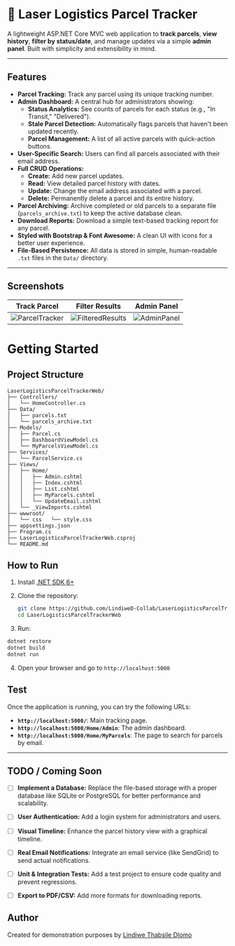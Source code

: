 # 🚚 Laser Logistics Parcel Tracker

A lightweight ASP.NET Core MVC web application to **track parcels**, **view history**, **filter by status/date**, and manage updates via a simple **admin panel**. Built with simplicity and extensibility in mind.


---

##  Features

-  **Parcel Tracking:** Track any parcel using its unique tracking number.
-  **Admin Dashboard:** A central hub for administrators showing:
    -   **Status Analytics:** See counts of parcels for each status (e.g., "In Transit," "Delivered").
    -   **Stale Parcel Detection:** Automatically flags parcels that haven't been updated recently.
    -   **Parcel Management:** A list of all active parcels with quick-action buttons.
-  **User-Specific Search:** Users can find all parcels associated with their email address.
-  **Full CRUD Operations:**
    -   **Create:** Add new parcel updates.
    -   **Read:** View detailed parcel history with dates.
    -   **Update:** Change the email address associated with a parcel.
    -   **Delete:** Permanently delete a parcel and its entire history.
-  **Parcel Archiving:** Archive completed or old parcels to a separate file (`parcels_archive.txt`) to keep the active database clean.
-  **Download Reports:** Download a simple text-based tracking report for any parcel.
-  **Styled with Bootstrap & Font Awesome:** A clean UI with icons for a better user experience.
-  **File-Based Persistence:** All data is stored in simple, human-readable `.txt` files in the `Data/` directory.


---

##  Screenshots

| Track Parcel | Filter Results | Admin Panel |
|--------------|----------------|-------------|
| ![ParcelTracker](https://github.com/user-attachments/assets/c5944009-10d0-4798-84b0-bc6f5a2c6068) | ![FilteredResults](https://github.com/user-attachments/assets/bbbdb6a6-f135-4d73-9dd7-61c8f17d0aa7) | ![AdminPanel](https://github.com/user-attachments/assets/63aca8a6-6c0c-49c8-95e0-ac2afd1e2421)|


#  Getting Started

##  Project Structure

```
LaserLogisticsParcelTrackerWeb/
├── Controllers/
│   └── HomeController.cs         
├── Data/
│   ├── parcels.txt               
│   └── parcels_archive.txt       
├── Models/
│   ├── Parcel.cs                 
│   ├── DashboardViewModel.cs     
│   └── MyParcelsViewModel.cs     
├── Services/
│   └── ParcelService.cs          
├── Views/
│   ├── Home/
│   │   ├── Admin.cshtml
│   │   ├── Index.cshtml
│   │   ├── List.cshtml
│   │   ├── MyParcels.cshtml
│   │   └── UpdateEmail.cshtml
│   └── _ViewImports.cshtml       
├── wwwroot/
│   └── css   └── style.css             
├── appsettings.json
├── Program.cs                    
├── LaserLogisticsParcelTrackerWeb.csproj
└── README.md
```

##  How to Run 
1. Install [.NET SDK 6+](https://dotnet.microsoft.com/en-us/download/dotnet/6.0)
2. Clone the repository:

   ```bash
   git clone https://github.com/LindiweD-Collab/LaserLogisticsParcelTrackerWeb.git
   cd LaserLogisticsParcelTrackerWeb
   ```
3. Run:
```bash
dotnet restore
dotnet build
dotnet run
```
4. Open your browser and go to `http://localhost:5000`


##  Test

Once the application is running, you can try the following URLs:

-   **`http://localhost:5000/`**: Main tracking page.
-   **`http://localhost:5000/Home/Admin`**: The admin dashboard.
-   **`http://localhost:5000/Home/MyParcels`**: The page to search for parcels by email.

---
##  TODO / Coming Soon
-   [ ] **Implement a Database:** Replace the file-based storage with a proper database like SQLite or PostgreSQL for better performance and scalability.
-   [ ] **User Authentication:** Add a login system for administrators and users.
-   [ ] **Visual Timeline:** Enhance the parcel history view with a graphical timeline.
-   [ ] **Real Email Notifications:** Integrate an email service (like SendGrid) to send actual notifications.
-   [ ] **Unit & Integration Tests:** Add a test project to ensure code quality and prevent regressions.
-   [ ] **Export to PDF/CSV:** Add more formats for downloading reports.



##  Author

Created for demonstration purposes by [Lindiwe Thabsile Dlomo](https://github.com/LindiweD-Collab)

